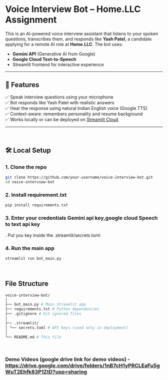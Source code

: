 #  Voice Interview Bot – Home.LLC Assignment

This is an AI-powered voice interview assistant that listens to your spoken questions, transcribes them, and responds like **Yash Patel**, a candidate applying for a remote AI role at **Home.LLC**. The bot uses:

-  **Gemini API** (Generative AI from Google)
-  **Google Cloud Text-to-Speech**
-  Streamlit frontend for interactive experience

---

## 🚀 Features

✅ Speak interview questions using your microphone  
✅ Bot responds like Yash Patel with realistic answers  
✅ Hear the response using natural Indian English voice (Google TTS)  
✅ Context-aware: remembers personality and resume background  
✅ Works locally or can be deployed on [Streamlit Cloud](https://streamlit.io/cloud)

---

<br>

## 🛠️ Local Setup

### 1. Clone the repo

```bash
git clone https://github.com/your-username/voice-interview-bot.git
cd voice-interview-bot
```

### 2. Install requirement.txt
```bash
pip install requirements.txt
```

### 3. Enter your credentials Gemini api key,google cloud Speech to text api key
. Put you key inside the .streamlit/secrets.toml 

### 4. Run the main app
```bash
streamlit run bot_main.py
```

<br>

## File Structure

```bash
voice-interview-bot/
│
├── bot_main.py # Main Streamlit app
├── requirements.txt # Python dependencies
├── .gitignore # Git ignored files
│
├── .streamlit/
│ └── secrets.toml # API keys (used only in deployment)
│
└── README.md # This file
```

<br>

### Demo Videos (google drive link for demo videos) - https://drive.google.com/drive/folders/1nB7cH1yPRCLEaFu5gWuT2Ehfk83P1ZtD?usp=sharing

